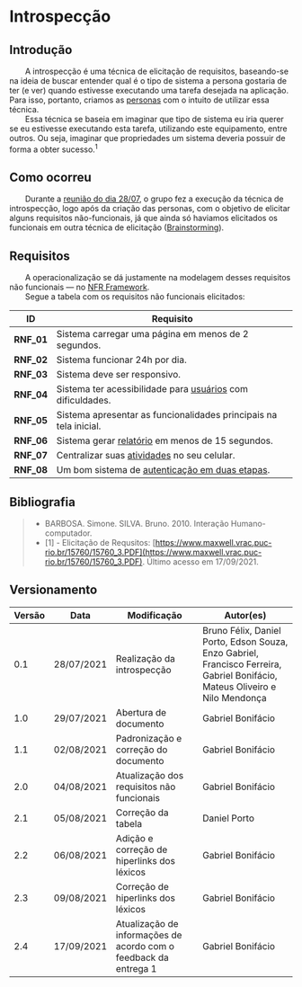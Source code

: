 # Introspecção

## Introdução
&emsp;&emsp;A introspecção é uma técnica de elicitação de requisitos, baseando-se na ideia de buscar entender qual é o tipo de sistema a persona gostaria de ter (e ver) quando estivesse executando uma tarefa desejada na aplicação. Para isso, portanto, criamos as [personas](./personas.md) com o intuito de utilizar essa técnica.</br> 
&emsp;&emsp;Essa técnica se baseia em imaginar que tipo de sistema eu iria querer se eu estivesse executando esta tarefa, utilizando este equipamento, entre outros. Ou seja, imaginar que propriedades um sistema deveria possuir de forma a obter sucesso.<sup>1</sup>

## Como ocorreu

&emsp;&emsp;Durante a [reunião do dia 28/07](../../../reunioes/r2-ata-28-07.md), o grupo fez a execução da técnica de introspecção, logo após da criação das personas, com o objetivo de elicitar alguns requisitos não-funcionais, já que ainda só haviamos elicitados os funcionais em outra técnica de elicitação ([Brainstorming](./brainstorming.md)). 

## Requisitos
&emsp;&emsp;A operacionalização se dá justamente na modelagem desses requisitos não funcionais — no [NFR Framework](../modelagem/nfr-framework.md).</br>
&emsp;&emsp;Segue a tabela com os requisitos não funcionais elicitados:

|ID|Requisito|
|:-:|--|
|<span id="rnf1"> **RNF_01** </span> |Sistema carregar uma página em menos de 2 segundos.|
|<span id="rnf2"> **RNF_02** </span> |Sistema funcionar 24h por dia.|
|<span id="rnf3"> **RNF_03** </span> |Sistema deve ser responsivo.|
|<span id="rnf4"> **RNF_04** </span> |Sistema ter acessibilidade para [usuários](../../modelagem/lexicos/#lexico-usuario) com dificuldades.|
|<span id="rnf5"> **RNF_05** </span> |Sistema apresentar as funcionalidades principais na tela inicial.|
|<span id="rnf6"> **RNF_06** </span> |Sistema gerar [relatório](../../modelagem/lexicos/#lexico-relatorio) em menos de 15 segundos.|
|<span id="rnf7"> **RNF_07** </span> |Centralizar suas [atividades](../../modelagem/lexicos/#lexico-atividade) no seu celular.|
|<span id="rnf8"> **RNF_08** </span> |Um bom sistema de [autenticação em duas etapas](../../modelagem/lexicos/#lexico-autenticacao-em-duas-etapas).|

## Bibliografia

> - BARBOSA. Simone. SILVA. Bruno. 2010. Interação Humano-computador.
> - [1] - Elicitação de Requsitos: [https://www.maxwell.vrac.puc-rio.br/15760/15760_3.PDF](https://www.maxwell.vrac.puc-rio.br/15760/15760_3.PDF). Último acesso em 17/09/2021.

## Versionamento
| Versão | Data | Modificação | Autor(es) |
|--|--|--|--|
|0.1|28/07/2021| Realização da introspecção | Bruno Félix, Daniel Porto, Edson Souza, Enzo Gabriel, Francisco Ferreira, Gabriel Bonifácio, Mateus Oliveiro e Nilo Mendonça |
|1.0|29/07/2021| Abertura de documento | Gabriel Bonifácio |
|1.1|02/08/2021| Padronização e correção do documento | Gabriel Bonifácio |
|2.0|04/08/2021| Atualização dos requisitos não funcionais | Gabriel Bonifácio |
|2.1|05/08/2021| Correção da tabela | Daniel Porto |
|2.2|06/08/2021| Adição e correção de hiperlinks dos léxicos | Gabriel Bonifácio |
|2.3|09/08/2021| Correção de hiperlinks dos léxicos | Gabriel Bonifácio |
|2.4|17/09/2021| Atualização de informações de acordo com o feedback da entrega 1 | Gabriel Bonifácio |
